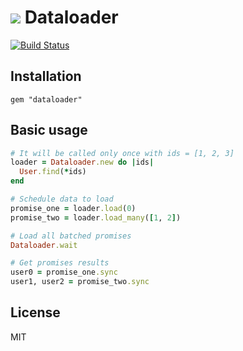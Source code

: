 # ![](http://i.imgur.com/i0afc40.png) Dataloader 

[![Build Status](https://travis-ci.org/sheerun/dataloader.svg?branch=master)](https://travis-ci.org/sheerun/dataloader)

## Installation

```
gem "dataloader"
```

## Basic usage

```rb
# It will be called only once with ids = [1, 2, 3]
loader = Dataloader.new do |ids|
  User.find(*ids)
end

# Schedule data to load
promise_one = loader.load(0)
promise_two = loader.load_many([1, 2])

# Load all batched promises
Dataloader.wait

# Get promises results
user0 = promise_one.sync
user1, user2 = promise_two.sync
```

## License

MIT
